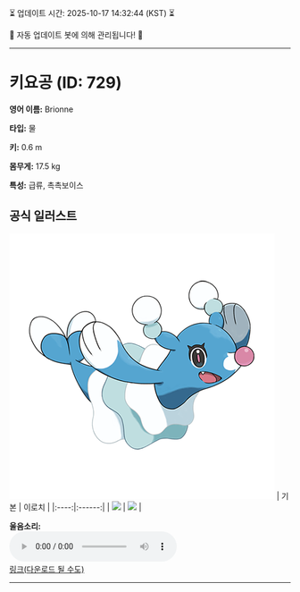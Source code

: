 
⏳ 업데이트 시간: 2025-10-17 14:32:44 (KST) ⏳

🤖 자동 업데이트 봇에 의해 관리됩니다! 🤖

---

# 키요공 (ID: 729)
**영어 이름:** Brionne

**타입:** 물

**키:** 0.6 m

**몸무게:** 17.5 kg

**특성:** 급류, 촉촉보이스

## 공식 일러스트
![](https://raw.githubusercontent.com/PokeAPI/sprites/master/sprites/pokemon/other/official-artwork/729.png)
| 기본 | 이로치 |
|:----:|:------:|
| <img src="http://play.pokemonshowdown.com/sprites/ani/brionne.gif" width="200"> | <img src="http://play.pokemonshowdown.com/sprites/ani-shiny/brionne.gif" width="200"> |

**울음소리:**<br><audio controls src="https://raw.githubusercontent.com/PokeAPI/cries/main/cries/pokemon/latest/729.ogg"></audio><br> [링크(다운로드 될 수도)](https://raw.githubusercontent.com/PokeAPI/cries/main/cries/pokemon/latest/729.ogg)


---
